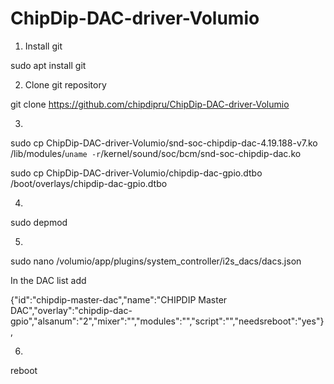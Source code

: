# ChipDip-DAC-driver-Volumio

1) Install git

sudo apt install git

2) Clone git repository

git clone https://github.com/chipdipru/ChipDip-DAC-driver-Volumio

3)

sudo cp ChipDip-DAC-driver-Volumio/snd-soc-chipdip-dac-4.19.188-v7.ko /lib/modules/`uname -r`/kernel/sound/soc/bcm/snd-soc-chipdip-dac.ko

sudo cp ChipDip-DAC-driver-Volumio/chipdip-dac-gpio.dtbo /boot/overlays/chipdip-dac-gpio.dtbo

4)

sudo depmod

5)

sudo nano /volumio/app/plugins/system_controller/i2s_dacs/dacs.json

In the DAC list add

{"id":"chipdip-master-dac","name":"CHIPDIP Master DAC","overlay":"chipdip-dac-gpio","alsanum":"2","mixer":"","modules":"","script":"","needsreboot":"yes"},

6)

reboot
